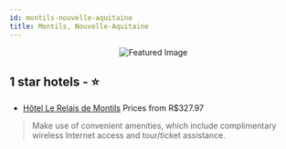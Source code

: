 ```yaml
---
id: montils-nouvelle-aquitaine
title: Montils, Nouvelle-Aquitaine
---
```


<center><img src="https://i.travelapi.com/hotels/16000000/15520000/15511100/15511053/a01ff460_z.jpg" alt="Featured Image" /></center>


##  1 star hotels - ⭐️

-    [Hôtel Le Relais de Montils](https://us.hurb.com/br/hotels/montils/hotel-le-relais-de-montils-JNP-JP560267?cmp=18055) Prices from R$327.97
   > Make use of convenient amenities, which include complimentary wireless Internet access and tour/ticket assistance.
